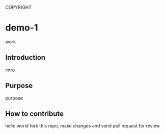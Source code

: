 COPYRIGHT

# demo-1
work

## Introduction
intro

## Purpose
purpose

## How to contribute
hello world
fork this repo, make changes and send pull request for review
